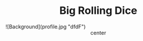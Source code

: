 <h1 style="text-align: center;">Big Rolling Dice</h1>

<div algin= "center">![Background](profile.jpg "dfdF")</div>

<center> center </center>
